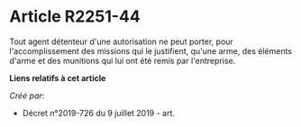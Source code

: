 # Article R2251-44

Tout agent détenteur d'une autorisation ne peut porter, pour l'accomplissement des missions qui le justifient, qu'une arme,
des éléments d'arme et des munitions qui lui ont été remis par l'entreprise.

**Liens relatifs à cet article**

_Créé par_:

  - Décret n°2019-726 du 9 juillet 2019 - art.
